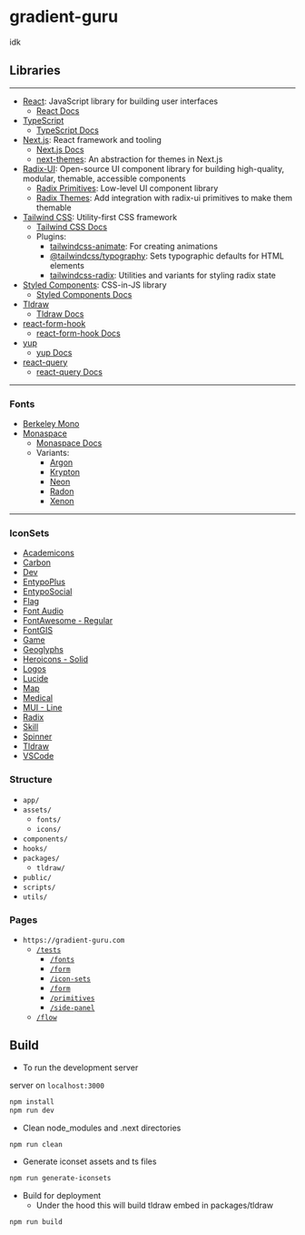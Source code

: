 # gradient-guru

idk

## Libraries

---

* [React](https://github.com/facebook/react): JavaScript library for building user interfaces
  * [React Docs](https://react.dev/)
* [TypeScript](https://github.com/microsoft/TypeScript)
  * [TypeScript Docs](https://www.typescriptlang.org/docs/)
* [Next.js](https://github.com/vercel/next.js/): React framework and tooling
  * [Next.js Docs](https://nextjs.org/docs)
  * [next-themes](https://github.com/pacocoursey/next-themes): An abstraction for themes in Next.js
* [Radix-UI](https://github.com/radix-ui): Open-source UI component library for building high-quality, modular, themable, accessible components
  * [Radix Primitives](radix-ui.com/docs/primitives): Low-level UI component library
  * [Radix Themes](radix-ui.com/themes/docs): Add integration with radix-ui primitives to make them themable
* [Tailwind CSS](https://github.com/tailwindlabs/tailwindcss): Utility-first CSS framework
  * [Tailwind CSS Docs](https://tailwindcss.com)
  * Plugins:
    * [tailwindcss-animate](https://github.com/jamiebuilds/tailwindcss-animate): For creating animations
    * [@tailwindcss/typography](https://github.com/tailwindlabs/tailwindcss-typography): Sets typographic defaults for HTML elements
    * [tailwindcss-radix](https://github.com/ecklf/tailwindcss-radix): Utilities and variants for styling radix state
* [Styled Components](https://github.com/styled-components): CSS-in-JS library
  * [Styled Components Docs](https://styled-components.com/docs)
* [Tldraw](https://github.com/tldraw/tldraw)
  * [Tldraw Docs](https://tldraw.dev/docs)
* [react-form-hook](https://github.com/react-hook-form/react-hook-form)
  * [react-form-hook Docs](https://react-hook-form.com/get-started)
* [yup](https://github.com/jquense/yup)
  * [yup Docs](https://github.com/jquense/yup)
* [react-query](https://github.com/TanStack/query)
  * [react-query Docs](https://tanstack.com/query/v3/docs/react/overview)

---

### Fonts

* [Berkeley Mono](https://berkeleygraphics.com/typefaces/berkeley-mono/)
* [Monaspace](https://github.com/githubnext/monaspace)
  * [Monaspace Docs](https://monaspace.githubnext.com/)
  * Variants:
    * [Argon](https://github.com/githubnext/monaspace/blob/main/fonts/variable/MonaspaceArgonVarVF%5Bwght%2Cwdth%2Cslnt%5D.ttf)
    * [Krypton](https://github.com/githubnext/monaspace/blob/main/fonts/variable/MonaspaceKryptonVarVF%5Bwght%2Cwdth%2Cslnt%5D.ttf)
    * [Neon](https://github.com/githubnext/monaspace/blob/main/fonts/variable/MonaspaceNeonVarVF%5Bwght%2Cwdth%2Cslnt%5D.ttf)
    * [Radon](https://github.com/githubnext/monaspace/blob/main/fonts/variable/MonaspaceRadonVarVF%5Bwght%2Cwdth%2Cslnt%5D.ttf)
    * [Xenon](https://github.com/githubnext/monaspace/blob/main/fonts/variable/MonaspaceXenonVarVF%5Bwght%2Cwdth%2Cslnt%5D.ttf)

---

### IconSets

* [Academicons](https://github.com/jpswalsh/academicons )
* [Carbon](https://github.com/carbon-design-system/carbon)
* [Dev](https://github.com/devicons/devicon)
* [EntypoPlus](https://github.com/chancancode/entypo-plus)
* [EntypoSocial](https://github.com/chancancode/entypo-plus/tree/master/source/Entypo%2B%20Social%20Extension)
* [Flag](https://github.com/lipis/flag-icons)
* [Font Audio](https://github.com/fefanto/fontaudio)
* [FontAwesome - Regular](https://github.com/FortAwesome/Font-Awesome)
* [FontGIS](https://github.com/Viglino/font-gis)
* [Game](https://github.com/game-icons/icons)
* [Geoglyphs](https://github.com/cugos/geoglyphs)
* [Heroicons - Solid](https://github.com/tailwindlabs/heroicons)
* [Logos](https://github.com/gilbarbara/logos)
* [Lucide](https://github.com/lucide-icons/lucide)
* [Map](https://github.com/scottdejonge/map-icons)
* [Medical](https://github.com/samcome/webfont-medical-icons)
* [MUI - Line](https://github.com/cyberalien/line-md)
* [Radix](https://github.com/radix-ui/icons)
* [Skill](https://github.com/tandpfun/skill-icons)
* [Spinner](https://github.com/n3r4zzurr0/svg-spinners)
* [Tldraw](https://github.com/tldraw/tldraw)
* [VSCode](https://github.com/vscode-icons/vscode-icons)

### Structure

* `app/`
* `assets/`
  * `fonts/`
  * `icons/`
* `components/`
* `hooks/`
* `packages/`
  * `tldraw/`
* `public/`
* `scripts/`
* `utils/`

### Pages

* `https://gradient-guru.com`
  * [`/tests`](https://gradient-guru.com/tests)
    * [`/fonts`](https://gradient-guru.com/tests/fonts)
    * [`/form`](https://gradient-guru.com/tests/form)
    * [`/icon-sets`](https://gradient-guru.com/tests/icon-sets)
    * [`/form`](https://gradient-guru.com/tests/palettes)
    * [`/primitives`](https://gradient-guru.com/tests/primitives)
    * [`/side-panel`](https://gradient-guru.com/tests/side-panel)
  * [`/flow`](https://gradient-guru.com/flow)

## Build

* To run the development server

server on `localhost:3000`

```bash
npm install
npm run dev
```

* Clean node_modules and .next directories

```bash
npm run clean
```

* Generate iconset assets and ts files

```bash
npm run generate-iconsets
```

* Build for deployment
  * Under the hood this will build tldraw embed in packages/tldraw

```bash
npm run build
```
